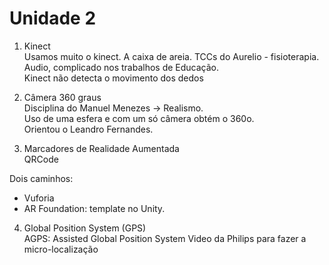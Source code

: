 # Unidade 2

1. Kinect  
Usamos muito o kinect. A caixa de areia.
TCCs do Aurelio - fisioterapia.  
Audio, complicado nos trabalhos de Educação.  
Kinect não detecta o movimento dos dedos

2. Câmera 360 graus  
Disciplina do Manuel Menezes -> Realismo.  
Uso de uma esfera e com um só câmera obtém o 360o.  
Orientou o Leandro Fernandes.  

3. Marcadores de Realidade Aumentada  
QRCode

Dois caminhos:
 - Vuforia
 - AR Foundation: template no Unity.  

4. Global Position System (GPS)  
AGPS: Assisted Global Position System
Video da Philips para fazer a micro-localização  
